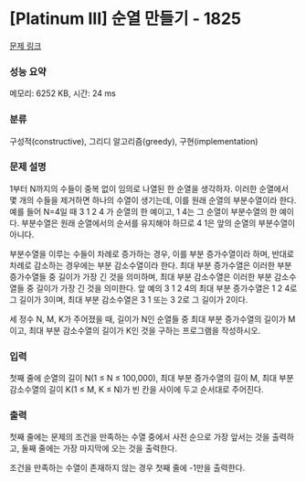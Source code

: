 # [Platinum III] 순열 만들기 - 1825 

[문제 링크](https://www.acmicpc.net/problem/1825) 

### 성능 요약

메모리: 6252 KB, 시간: 24 ms

### 분류

구성적(constructive), 그리디 알고리즘(greedy), 구현(implementation)

### 문제 설명

<p>1부터 N까지의 수들이 중복 없이 임의로 나열된 한 순열을 생각하자. 이러한 순열에서 몇 개의 수들을 제거하면 하나의 수열이 생기는데, 이를 원래 순열의 부분수열이라 한다. 예를 들어 N=4일 때 3 1 2 4 가 순열의 한 예이고, 1 4는 그 순열이 부분수열의 한 예이다. 부분수열은 원래 순열에서의 순서를 유지해야 하므로 4 1은 앞의 순열의 부분수열이 아니다.</p>

<p>부분수열을 이루는 수들이 차례로 증가하는 경우, 이를 부분 증가수열이라 하며, 반대로 차례로 감소하는 경우에는 부분 감소수열이라 한다. 최대 부분 증가수열은 이러한 부분 증가수열들 중 길이가 가장 긴 것을 의미하며, 최대 부분 감소수열은 이러한 부분 감소수열들 중 길이가 가장 긴 것을 의미한다. 앞 예의 3 1 2 4의 최대 부분 증가수열은 1 2 4로 그 길이가 3이며, 최대 부분 감소수열은 3 1 또는 3 2로 그 길이가 2이다.</p>

<p>세 정수 N, M, K가 주어졌을 때, 길이가 N인 순열들 중 최대 부분 증가수열의 길이가 M이고, 최대 부분 감소수열의 길이가 K인 것을 구하는 프로그램을 작성하시오.</p>

### 입력 

 <p>첫째 줄에 순열의 길이 N(1 ≤ N ≤ 100,000), 최대 부분 증가수열의 길이 M, 최대 부분 감소수열의 길이 K(1 ≤ M, K ≤ N)가 빈 칸을 사이에 두고 순서대로 주어진다.</p>

### 출력 

 <p>첫째 줄에는 문제의 조건을 만족하는 수열 중에서 사전 순으로 가장 앞서는 것을 출력하고, 둘째 줄에는 가장 마지막에 오는 것을 출력한다.</p>

<p>조건을 만족하는 수열이 존재하지 않는 경우 첫째 줄에 -1만을 출력한다.</p>

